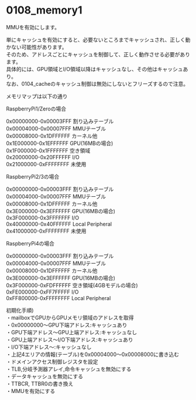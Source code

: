 # 0108_memory1

MMUを有効にします。

単にキャッシュを有効にすると、必要ないところまでキャッシュされ、正しく動かない可能性があります。  
そのため、アドレスごとにキャッシュを制御して、正しく動作させる必要があります。  
具体的には、GPU領域とI/O領域以降はキャッシュなし、その他はキャッシュあり。  
なお、0104_cacheのキャッシュ制御は無効にしないとフリーズするので注意。

メモリマップは以下の通り

RaspberryPi1/Zeroの場合

0x00000000-0x00003FFF 割り込みテーブル  
0x00004000-0x00007FFF MMUテーブル  
0x00008000-0x1DFFFFFF カーネル他  
0x1E000000-0x1EFFFFFF GPU(16MBの場合)  
0x1F000000-0x1FFFFFFF 空き領域  
0x20000000-0x20FFFFFF I/O  
0x21000000-0xFFFFFFFF 未使用

RaspberryPi2/3の場合

0x00000000-0x00003FFF 割り込みテーブル  
0x00004000-0x00007FFF MMUテーブル  
0x00008000-0x1DFFFFFF カーネル他  
0x3E000000-0x3EFFFFFF GPU(16MBの場合)  
0x3F000000-0x3FFFFFFF I/O  
0x40000000-0x40FFFFFF Local Peripheral  
0x41000000-0xFFFFFFFF 未使用

RaspberryPi4の場合

0x00000000-0x00003FFF 割り込みテーブル  
0x00004000-0x00007FFF MMUテーブル  
0x00008000-0x1DFFFFFF カーネル他  
0x3E000000-0x3EFFFFFF GPU(16MBの場合)  
0x3F000000-0xFDFFFFFF 空き領域(4GBモデルの場合)  
0xFE000000-0xFF7FFFFF I/O  
0xFF800000-0xFFFFFFFF Local Peripheral

初期化手順)  
・mailboxでGPUからGPUメモリ領域のアドレスを取得  
・0x00000000～GPU下端アドレス:キャッシュあり  
・GPU下端アドレス～GPU上端アドレス:キャッシュなし  
・GPU上端アドレス～I/O下端アドレス:キャッシュあり  
・I/O下端アドレス～:キャッシュなし  
・上記4エリアの情報(テーブル)を0x00004000～0x00008000に書き込む  
・ドメインアクセス制御レジスタを設定  
・TLB,分岐予測器アレイ,命令キャッシュを無効にする  
・データキャッシュを無効にする  
・TTBCR, TTBR0の書き換え  
・MMUを有効にする
